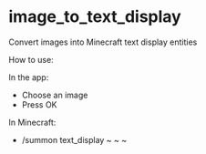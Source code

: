 # image_to_text_display
Convert images into Minecraft text display entities

How to use:

In the app:
- Choose an image
- Press OK

In Minecraft:
- /summon text_display ~ ~ ~ <Press CTRL-V here>

